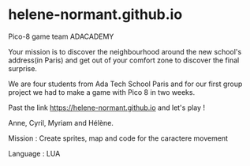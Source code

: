 # helene-normant.github.io
Pico-8 game team ADACADEMY

Your mission is to discover the neighbourhood around the new school's address(in Paris) and get out of your comfort zone to discover the final surprise.

We are four students from Ada Tech School Paris and for our first group project we had to make a game with Pico 8 in two weeks.

Past the link https://helene-normant.github.io and let's play !

Anne, Cyril, Myriam and Hélène.

Mission : Create sprites, map and code for the caractere movement

Language : LUA 

